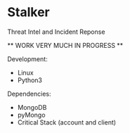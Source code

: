 # Stalker
Threat Intel and Incident Reponse

** WORK VERY MUCH IN PROGRESS **

Development:
- Linux
- Python3

Dependencies:
- MongoDB
- pyMongo
- Critical Stack (account and client)
